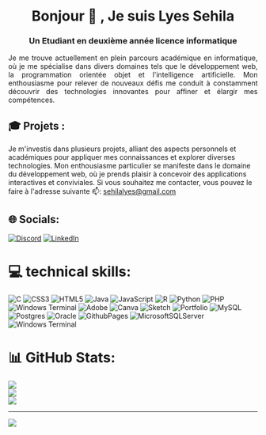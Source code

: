 <h1 align="center">Bonjour 👋 , Je suis Lyes Sehila</h1>
<h3 align="center">Un Etudiant en deuxième année licence informatique</h3>
<p align="justify">Je me trouve actuellement en plein parcours académique en informatique, où je me spécialise dans divers domaines tels que le développement web, la programmation orientée objet et l'intelligence artificielle. 
Mon enthousiasme pour relever de nouveaux défis me conduit à constamment découvrir des technologies innovantes pour affiner et élargir mes compétences.</p>


## 🎓 Projets :
<p>Je m'investis dans plusieurs projets, alliant des aspects personnels et académiques pour appliquer mes connaissances et explorer diverses technologies. Mon enthousiasme particulier se manifeste dans le domaine du développement web, où je prends plaisir à concevoir des applications interactives et conviviales. Si vous souhaitez me contacter, vous pouvez le faire à l'adresse suivante 📫: <a href="mailto:sehilalyes@gmail.com">sehilalyes@gmail.com</a></p>

## 🌐 Socials:
[![Discord](https://img.shields.io/badge/Discord-%237289DA.svg?logo=discord&logoColor=white)](https://discord.gg/#9464) [![LinkedIn](https://img.shields.io/badge/LinkedIn-%230077B5.svg?logo=linkedin&logoColor=white)](https://linkedin.com/in/sehilalyes) 

# 💻 technical skills:
![C](https://img.shields.io/badge/c-%2300599C.svg?style=for-the-badge&logo=c&logoColor=white) ![CSS3](https://img.shields.io/badge/css3-%231572B6.svg?style=for-the-badge&logo=css3&logoColor=white) ![HTML5](https://img.shields.io/badge/html5-%23E34F26.svg?style=for-the-badge&logo=html5&logoColor=white) ![Java](https://img.shields.io/badge/java-%23ED8B00.svg?style=for-the-badge&logo=openjdk&logoColor=white) ![JavaScript](https://img.shields.io/badge/javascript-%23323330.svg?style=for-the-badge&logo=javascript&logoColor=%23F7DF1E) ![R](https://img.shields.io/badge/r-%23276DC3.svg?style=for-the-badge&logo=r&logoColor=white) ![Python](https://img.shields.io/badge/python-3670A0?style=for-the-badge&logo=python&logoColor=ffdd54) ![PHP](https://img.shields.io/badge/php-%23777BB4.svg?style=for-the-badge&logo=php&logoColor=white) ![Windows Terminal](https://img.shields.io/badge/Windows%20Terminal-%234D4D4D.svg?style=for-the-badge&logo=windows-terminal&logoColor=white) ![Adobe](https://img.shields.io/badge/adobe-%23FF0000.svg?style=for-the-badge&logo=adobe&logoColor=white) ![Canva](https://img.shields.io/badge/Canva-%2300C4CC.svg?style=for-the-badge&logo=Canva&logoColor=white) ![Sketch](https://img.shields.io/badge/Sketch-FFB387?style=for-the-badge&logo=sketch&logoColor=black) ![Portfolio](https://img.shields.io/badge/Portfolio-%23000000.svg?style=for-the-badge&logo=firefox&logoColor=#FF7139) ![MySQL](https://img.shields.io/badge/mysql-%2300000f.svg?style=for-the-badge&logo=mysql&logoColor=white) ![Postgres](https://img.shields.io/badge/postgres-%23316192.svg?style=for-the-badge&logo=postgresql&logoColor=white) ![Oracle](https://img.shields.io/badge/Oracle-F80000?style=for-the-badge&logo=oracle&logoColor=white) ![GithubPages](https://img.shields.io/badge/github%20pages-121013?style=for-the-badge&logo=github&logoColor=white) ![MicrosoftSQLServer](https://img.shields.io/badge/Microsoft%20SQL%20Server-CC2927?style=for-the-badge&logo=microsoft%20sql%20server&logoColor=white) ![Windows Terminal](https://img.shields.io/badge/Windows%20Terminal-%234D4D4D.svg?style=for-the-badge&logo=windows-terminal&logoColor=white)

# 📊 GitHub Stats:
![](https://github-readme-stats.vercel.app/api?username=LSehila&theme=dark&hide_border=false&include_all_commits=false&count_private=false)<br/>
![](https://github-readme-streak-stats.herokuapp.com/?user=LSehila&theme=dark&hide_border=false)<br/>
![](https://github-readme-stats.vercel.app/api/top-langs/?username=LSehila&theme=dark&hide_border=false&include_all_commits=false&count_private=false&layout=compact)

---
[![](https://visitcount.itsvg.in/api?id=LSehila&icon=0&color=0)](https://visitcount.itsvg.in)

<!-- Proudly created with GPRM ( https://gprm.itsvg.in ) -->

